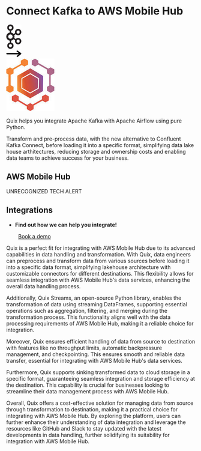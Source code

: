 # Connect Kafka to AWS Mobile Hub

<div class="connect-images cards blog-grid-card" markdown>
<div>
<img src="../images/kafka_logo.png" width="40px" />
</div>
<div>
<img src="../images/arrow.svg" width="40px" />
</div>
<div>
<img src="./images/aws-mobile-hub_1.jpg" />
</div>
</div>

Quix helps you integrate Apache Kafka with Apache Airflow using pure Python.

Transform and pre-process data, with the new alternative to Confluent Kafka Connect, before loading it into a specific format, simplifying data lake house arthitectures, reducing storage and ownership costs and enabling data teams to achieve success for your business.

## AWS Mobile Hub

UNRECOGNIZED TECH ALERT

## Integrations

<div class="grid cards" markdown>

- __Find out how we can help you integrate!__

    <a class="md-button md-button--primary" href="https://share.hsforms.com/1iW0TmZzKQMChk0lxd_tGiw4yjw2?__hstc=175542013.2303933fbd746c0ac86d9ccbe9bc9100.1728383268831.1729603416735.1729620918855.31&__hssc=175542013.1.1729620918855&__hsfp=2132701734" target="_blank" style="margin:.5rem;">Book a demo</a>

</div>


Quix is a perfect fit for integrating with AWS Mobile Hub due to its advanced capabilities in data handling and transformation. With Quix, data engineers can preprocess and transform data from various sources before loading it into a specific data format, simplifying lakehouse architecture with customizable connectors for different destinations. This flexibility allows for seamless integration with AWS Mobile Hub's data services, enhancing the overall data handling process.

Additionally, Quix Streams, an open-source Python library, enables the transformation of data using streaming DataFrames, supporting essential operations such as aggregation, filtering, and merging during the transformation process. This functionality aligns well with the data processing requirements of AWS Mobile Hub, making it a reliable choice for integration.

Moreover, Quix ensures efficient handling of data from source to destination with features like no throughput limits, automatic backpressure management, and checkpointing. This ensures smooth and reliable data transfer, essential for integrating with AWS Mobile Hub's data services.

Furthermore, Quix supports sinking transformed data to cloud storage in a specific format, guaranteeing seamless integration and storage efficiency at the destination. This capability is crucial for businesses looking to streamline their data management process with AWS Mobile Hub.

Overall, Quix offers a cost-effective solution for managing data from source through transformation to destination, making it a practical choice for integrating with AWS Mobile Hub. By exploring the platform, users can further enhance their understanding of data integration and leverage the resources like GitHub and Slack to stay updated with the latest developments in data handling, further solidifying its suitability for integration with AWS Mobile Hub.

